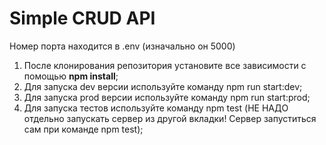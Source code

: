 # Simple CRUD API

Номер порта находится в .env (изначально он 5000)

1. После клонирования репозитория установите все зависимости с помощью **npm install**;
2. Для запуска dev версии используйте команду npm run start:dev;
3. Для запуска prod версии используйте команду npm run start:prod;
4. Для запуска тестов используйте команду npm test (НЕ НАДО отдельно запускать сервер из другой вкладки! Сервер запуститься сам при команде npm test);
